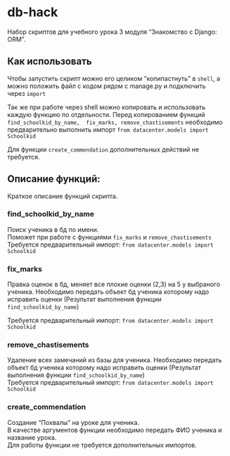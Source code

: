 # db-hack

Набор скриптов для учебного урока  3 модуля “Знакомство с Django: ORM”.

## Как использовать

Чтобы запустить скрипт можно его целиком “копипастнуть” в `shell`, а можно положить файл с кодом рядом с manage.py и подключить через `import`

Так же при работе через shell можно копировать и использовать каждую функцию по отдельности. Перед копированием функций `find_schoolkid_by_name,  fix_marks, remove_chastisements` необходимо предварительно выполнить импорт `from datacenter.models import Schoolkid`

Для функции `create_commendation`  дополнительных действий не требуется.

## Описание функций:

Краткое описание функций скрипта.

### find_schoolkid_by_name

Поиск ученика в бд по имени.  
Поможет при работе с функциями `fix_marks` и `remove_chastisements`  
Требуется предварительный импорт: `from datacenter.models import Schoolkid`

### fix_marks

Правка оценок в бд, меняет все плохие оценки (2,3) на 5 у выбраного ученика. 
Необходимо передать объект бд ученика которому надо исправить оценки (Результат выполнения функции `find_schoolkid_by_name`)

Требуется предварительный импорт: `from datacenter.models import Schoolkid`

### remove_chastisements

Удаление всех замечаний из базы для ученика.
Необходимо передать объект бд ученика которому надо исправить оценки (Результат выполнения функции `find_schoolkid_by_name`)  
Требуется предварительный импорт: `from datacenter.models import Schoolkid`

### create_commendation

Создание “Похвалы” на уроке для ученика.  
В качестве аргументов функции необходимо передать ФИО ученика и название урока.  
Для работы функции не требуется дополнительных импортов.

